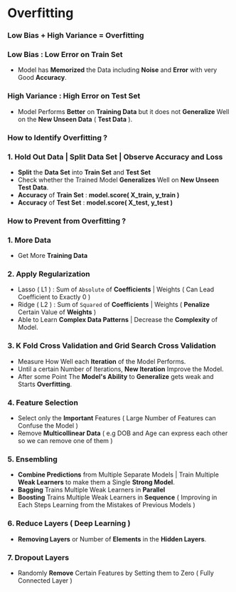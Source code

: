 # Overfitting

### Low Bias + High Variance = Overfitting

### Low Bias : Low Error on Train Set 
- Model has **Memorized** the Data including **Noise** and **Error** with very Good **Accuracy**.

### High Variance : High Error on Test Set
- Model Performs **Better** on **Training Data** but it does not **Generalize** Well on the **New Unseen Data** ( **Test Data** ).

### How to Identify Overfitting ? 

### 1. Hold Out Data | Split Data Set | Observe Accuracy and Loss
- **Split** the **Data Set** into **Train Set** and **Test Set**
- Check whether the Trained Model **Generalizes** Well on **New Unseen Test Data**. 
- **Accuracy** of **Train Set** : **model.score( X_train, y_train )**
- **Accuracy** of **Test Set** : **model.score( X_test, y_test )**

### How to Prevent from Overfitting ?

### 1. More Data
- Get More **Training Data**

### 2. Apply Regularization  
- Lasso ( L1 ) : Sum of `Absolute` of **Coefficients** | Weights ( Can Lead Coefficient to Exactly 0 )
- Ridge ( L2 ) : Sum of `Squared` of **Coefficients** | Weights ( **Penalize** Certain Value of **Weights** )
- Able to Learn **Complex Data Patterns** | Decrease the **Complexity** of Model.

### 3. K Fold Cross Validation and Grid Search Cross Validation
- Measure How Well each **Iteration** of the Model Performs.
- Until a certain Number of Iterations, **New Iteration** Improve the Model.
- After some Point The **Model's Ability** to **Generalize** gets weak and Starts **Overfitting**.

### 4. Feature Selection
- Select only the **Important** Features ( Large Number of Features can Confuse the Model )
- Remove **Multicollinear Data** ( e.g DOB and Age can express each other so we can remove one of them )

### 5. Ensembling 
- **Combine Predictions** from Multiple Separate Models | Train Multiple **Weak Learners** to make them a Single **Strong Model**.
- **Bagging** Trains Multiple Weak Learners in **Parallel**
- **Boosting** Trains Multiple Weak Learners in **Sequence** ( Improving in Each Steps Learning from the Mistakes of Previous Models ) 

### 6. Reduce Layers ( Deep Learning )
- **Removing Layers** or Number of **Elements** in the **Hidden Layers**.

### 7. Dropout Layers 
- Randomly **Remove** Certain Features by Setting them to Zero ( Fully Connected Layer )
  
